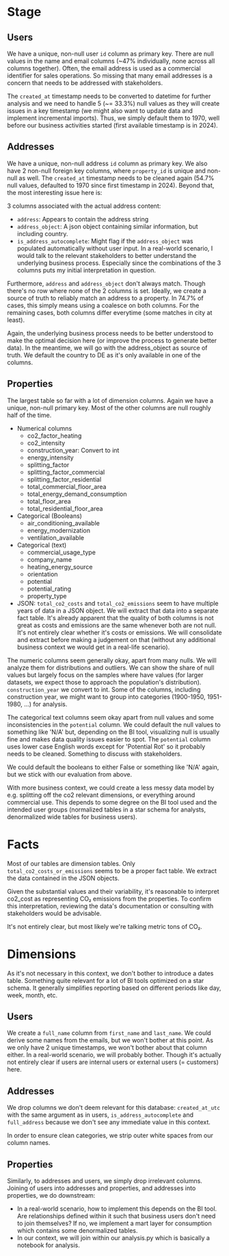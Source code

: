 # Stage

## Users

We have a unique, non-null user `id` column as primary key. There are null values in the name and email columns (~47% individually, none across all columns together). Often, the email address is used as a commercial identifier for sales operations. So missing that many email addresses is a concern that needs to be addressed with stakeholders.

The `created_at` timestamp needs to be converted to datetime for further analysis and we need to handle 5 (~= 33.3%) null values as they will create issues in a key timestamp (we might also want to update data and implement incremental imports). Thus, we simply default them to 1970, well before our business activities started (first available timestamp is in 2024).

## Addresses

We have a unique, non-null address `id` column as primary key. We also have 2 non-null foreign key columns, where `property_id` is unique and non-null as well. The `created_at` timestamp needs to be cleaned again (54.7% null values, defaulted to 1970 since first timestamp in 2024). Beyond that, the most interesting issue here is:

3 columns associated with the actual address content:

- `address`: Appears to contain the address string
- `address_object`: A json object containing similar information, but including country.
- `is_address_autocomplete`: Might flag if the `address_object` was populated automatically without user input. In a real-world scenario, I would talk to the relevant stakeholders to better understand the underlying business process. Especially since the combinations of the 3 columns puts my initial interpretation in question.

Furthermore, `address` and `address_object` don't always match. Though there's no row where none of the 2 columns is set. Ideally, we create a source of truth to reliably match an address to a property. In 74.7% of cases, this simply means using a coalesce on both columns. For the remaining cases, both columns differ everytime (some matches in city at least).

Again, the underlying business process needs to be better understood to make the optimal decision here (or improve the process to generate better data). In the meantime, we will go with the address_object as source of truth. We default the country to DE as it's only available in one of the columns.

## Properties

The largest table so far with a lot of dimension columns. Again we have a unique, non-null primary key. Most of the other columns are null roughly half of the time.

- Numerical columns
    - co2_factor_heating
    - co2_intensity
    - construction_year: Convert to int
    - energy_intensity
    - splitting_factor
    - splitting_factor_commercial
    - splitting_factor_residential
    - total_commercial_floor_area
    - total_energy_demand_consumption
    - total_floor_area
    - total_residential_floor_area
- Categorical (Booleans)
    - air_conditioning_available
    - energy_modernization
    - ventilation_available
- Categorical (text)
    - commercial_usage_type
    - company_name
    - heating_energy_source
    - orientation
    - potential
    - potential_rating
    - property_type
- JSON: `total_co2_costs` and `total_co2_emissions` seem to have multiple years of data in a JSON object. We will extract that data into a separate fact table. It's already apparent that the quality of both columns is not great as costs and emissions are the same whenever both are not null. It's not entirely clear whether it's costs or emissions. We will consolidate and extract before making a judgement on that (without any additional business context we would get in a real-life scenario).

The numeric columns seem generally okay, apart from many nulls. We will analyze them for distributions and outliers. We can show the share of null values but largely focus on the samples where have values (for larger datasets, we expect those to approach the population's distribution). `construction_year` we convert to int. Some of the columns, including construction year, we might want to group into categories (1900-1950, 1951-1980, ...) for analysis.

The categorical text columns seem okay apart from null values and some inconsistencies in the `potential` column. We could default the null values to something like 'N/A' but, depending on the BI tool, visualizing null is usually fine and makes data quality issues easier to spot. The `potential` column uses lower case English words except for 'Potential Rot' so it probably needs to be cleaned. Something to discuss with stakeholders.

We could default the booleans to either False or something like 'N/A' again, but we stick with our evaluation from above.

With more business context, we could create a less messy data model by e.g. splitting off the co2 relevant dimensions, or everything around commercial use. This depends to some degree on the BI tool used and the intended user groups (normalized tables in a star schema for analysts, denormalized wide tables for business users).

# Facts

Most of our tables are dimension tables. Only `total_co2_costs_or_emissions` seems to be a proper fact table. We extract the data contained in the JSON objects.

Given the substantial values and their variability, it's reasonable to interpret co2_cost as representing CO₂ emissions from the properties. To confirm this interpretation, reviewing the data's documentation or consulting with stakeholders would be advisable.

It's not entirely clear, but most likely we're talking metric tons of CO₂.

# Dimensions

As it's not necessary in this context, we don't bother to introduce a dates table. Something quite relevant for a lot of BI tools optimized on a star schema. It generally simplifies reporting based on different periods like day, week, month, etc.

## Users

We create a `full_name` column from `first_name` and `last_name`. We could derive some names from the emails, but we won't bother at this point. As we only have 2 unique timestamps, we won't bother about that column either. In a real-world scenario, we will probably bother. Though it's actually not entirely clear if users are internal users or external users (= customers) here.

## Addresses

We drop columns we don't deem relevant for this database: `created_at_utc` with the same argument as in users, `is_address_autocomplete` and `full_address` because we don't see any immediate value in this context.

In order to ensure clean categories, we strip outer white spaces from our column names.

## Properties

Similarly, to addresses and users, we simply drop irrelevant columns. Joining of users into addresses and properties, and addresses into properties, we do downstream:

- In a real-world scenario, how to implement this depends on the BI tool. Are relationships defined within it such that business users don't need to join themselves? If no, we implement a mart layer for consumption which contains some denormalized tables.
- In our context, we will join within our analysis.py which is basically a notebook for analysis.